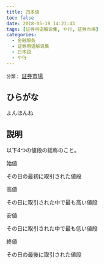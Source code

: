 ```yaml
---
title: 四本値
toc: false
date: 2018-05-18 14:21:43
tags: [证券用语解说集, や行, 証券市場]
categories:
  - 金融服务
  - 证券用语解说集
  - 日本語
  - や行
---
```


`分類：` [証券市場](/tags/証券市場/)

## ひらがな

よんほんね

## 説明

以下4つの値段の総称のこと。

始値

その日の最初に取引された値段

高値

その日に取引された中で最も高い値段

安値

その日に取引された中で最も低い値段

終値

その日の最後に取引された値段
